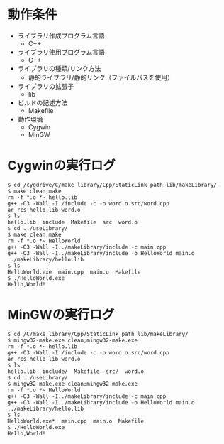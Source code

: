 # 動作条件

* ライブラリ作成プログラム言語
  * C++
* ライブラリ使用プログラム言語
  * C++
* ライブラリの種類/リンク方法
  * 静的ライブラリ/静的リンク（ファイルパスを使用）
* ライブラリの拡張子
  * lib
* ビルドの記述方法
  * Makefile
* 動作環境
  * Cygwin
  * MinGW

# Cygwinの実行ログ

```
$ cd /cygdrive/C/make_library/Cpp/StaticLink_path_lib/makeLibrary/
$ make clean;make
rm -f *.o *~ hello.lib
g++ -O3 -Wall -I./include -c -o word.o src/word.cpp
ar rcs hello.lib word.o
$ ls
hello.lib  include  Makefile  src  word.o
$ cd ../useLibrary/
$ make clean;make
rm -f *.o *~ HelloWorld
g++ -O3 -Wall -I../makeLibrary/include -c main.cpp
g++ -O3 -Wall -I../makeLibrary/include -o HelloWorld main.o ../makeLibrary/hello.lib
$ ls
HelloWorld.exe  main.cpp  main.o  Makefile
$ ./HelloWorld.exe
Hello,World!
```


# MinGWの実行ログ

```
$ cd /C/make_library/Cpp/StaticLink_path_lib/makeLibrary/
$ mingw32-make.exe clean;mingw32-make.exe
rm -f *.o *~ hello.lib
g++ -O3 -Wall -I./include -c -o word.o src/word.cpp
ar rcs hello.lib word.o
$ ls
hello.lib  include/  Makefile  src/  word.o
$ cd ../useLibrary/
$ mingw32-make.exe clean;mingw32-make.exe
rm -f *.o *~ HelloWorld
g++ -O3 -Wall -I../makeLibrary/include -c main.cpp
g++ -O3 -Wall -I../makeLibrary/include -o HelloWorld main.o ../makeLibrary/hello.lib
$ ls
HelloWorld.exe*  main.cpp  main.o  Makefile
$ ./HelloWorld.exe
Hello,World!
```
